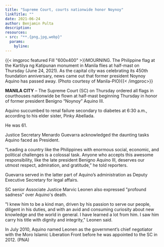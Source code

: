 ```yaml
---
title: "Supreme Court, courts nationwide honor Noynoy"
linkTitle: ""
date: 2021-06-24
author: Benjamin Pulta
description:
resources:
- src: "**.{png,jpg,webp}"
  params:
    byline: 
---
```

{{< imgproc featured Fill "600x400" >}}MOURNING. The Philippine flag at the Kartilya ng Katipunan monument in Manila flies at half-mast on Thursday (June 24, 2021). As the capital city was celebrating its 450th foundation anniversary, news came out that former president Noynoy Aquino has passed away. (Photo courtesy of Manila-PIO){{< /imgproc>}}

**MANILA CITY** –  The Supreme Court (SC) on Thursday ordered all flags in courthouses nationwide be flown at half-mast beginning Thursday in honor of former president Benigno “Noynoy” Aquino III.

Aquino succumbed to renal failure secondary to diabetes at 6:30 a.m., according to his elder sister, Pinky Abellada.

He was 61.

Justice Secretary Menardo Guevarra acknowledged the daunting tasks Aquino faced as President.

“Leading a country like the Philippines with enormous social, economic, and political challenges is a colossal task. Anyone who accepts this awesome responsibility, like the late president Benigno Aquino III, deserves our utmost respect, admiration, and gratitude,” he told reporters.

Guevarra served in the latter part of Aquino’s administration as Deputy Executive Secretary for legal affairs.

SC senior Associate Justice Marvic Leonen also expressed "profound sadness" over Aquino's death.

"I knew him to be a kind man, driven by his passion to serve our people, diligent in his duties, and with an avid and consuming curiosity about new knowledge and the world in general. I have learned a lot from him. I saw him carry his title with dignity and integrity," Leonen said.

In July 2010, Aquino named Leonen as the government’s chief negotiator with the Moro Islamic Liberation Front before he was appointed to the SC in 2012. (PNA)